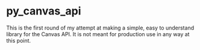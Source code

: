 # py_canvas_api
This is the first round of my attempt at making a simple, easy to understand library for the Canvas API. It is not
meant for production use in any way at this point.
